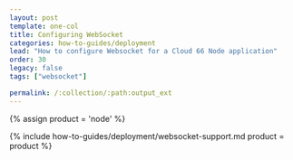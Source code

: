 ```yaml
---
layout: post
template: one-col
title: Configuring WebSocket
categories: how-to-guides/deployment
lead: "How to configure Websocket for a Cloud 66 Node application"
order: 30
legacy: false
tags: ["websocket"]

permalink: /:collection/:path:output_ext
---
```


{% assign product = 'node' %}

{% include how-to-guides/deployment/websocket-support.md product = product %}
